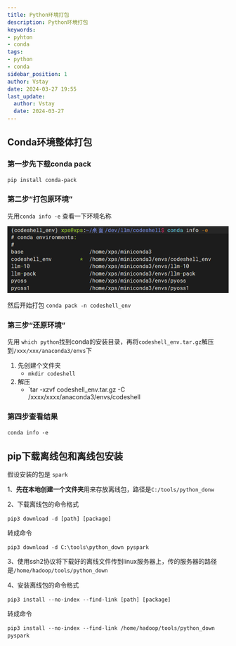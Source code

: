 ```yaml
---
title: Python环境打包
description: Python环境打包
keywords:
- pyhton
- conda
tags:
- python
- conda
sidebar_position: 1
author: Vstay
date: 2024-03-27 19:55
last_update:
  author: Vstay
  date: 2024-03-27
---
```


## Conda环境整体打包
### 第一步先下载conda pack

```bash
pip install conda-pack
```

### 第二步“打包原环境”

先用`conda info -e` 查看一下环境名称

![](Pasted%20image%2020240301135452.png)

然后开始打包 `conda pack -n codeshell_env`

### 第三步“还原环境”

先用 `which python`找到conda的安装目录，再将`codeshell_env.tar.gz`解压到`/xxx/xxx/anaconda3/envs`下

1. 先创建个文件夹
    - `mkdir codeshell`
2. 解压
    - `tar -xzvf codeshell_env.tar.gz -C /xxxx/xxxx/anaconda3/envs/codeshell

### 第四步查看结果

`conda info -e`

## pip下载离线包和离线包安装

假设安装的包是 `spark`

1、**先在本地创建一个文件夹**用来存放离线包，路径是`C:/tools/python_donw`

2、下载离线包的命令格式

`pip3 download -d [path] [package]`

转成命令

`pip3 download -d C:\tools\python_down pyspark`

3、使用ssh2协议将下载好的离线文件传到linux服务器上，传的服务器的路径是`/home/hadoop/tools/python_down`

4、安装离线包的命令格式

`pip3 install --no-index --find-link [path] [package]`

转成命令

`pip3 install --no-index --find-link /home/hadoop/tools/python_down pyspark`

